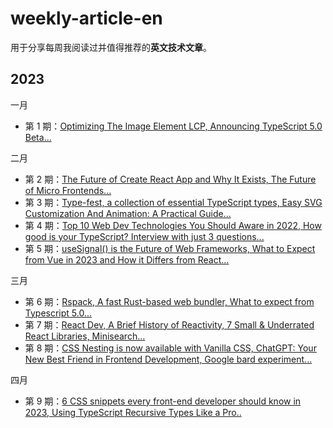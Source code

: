 # weekly-article-en

用于分享每周我阅读过并值得推荐的**英文技术文章**。

## 2023

一月

- 第 1 期：[Optimizing The Image Element LCP, Announcing TypeScript 5.0 Beta...](https://github.com/WJCHumble/weekly-article-en/issues/1)


二月

- 第 2 期：[The Future of Create React App and Why It Exists, The Future of Micro Frontends...](https://github.com/WJCHumble/weekly-article-en/issues/2)
- 第 3 期：[Type-fest, a collection of essential TypeScript types, Easy SVG Customization And Animation: A Practical Guide...](https://github.com/WJCHumble/weekly-article-en/issues/3)
- 第 4 期：[Top 10 Web Dev Technologies You Should Aware in 2022, How good is your TypeScript? Interview with just 3 questions... ](https://github.com/WJCHumble/weekly-article-en/issues/4)
- 第 5 期：[useSignal() is the Future of Web Frameworks, What to Expect from Vue in 2023 and How it Differs from React...](https://github.com/WJCHumble/weekly-article-en/issues/5)


三月

- 第 6 期：[Rspack, A fast Rust-based web bundler, What to expect from Typescript 5.0...](https://github.com/WJCHumble/weekly-article-en/issues/6)
- 第 7 期：[React Dev, A Brief History of Reactivity, 7 Small & Underrated React Libraries, Minisearch...](https://github.com/WJCHumble/weekly-article-en/issues/7)
- 第 8 期：[CSS Nesting is now available with Vanilla CSS, ChatGPT: Your New Best Friend in Frontend Development, Google bard experiment...](https://github.com/WJCHumble/weekly-article-en/issues/8)

四月

- 第 9 期：[6 CSS snippets every front-end developer should know in 2023, Using TypeScript Recursive Types Like a Pro..](https://github.com/WJCHumble/weekly-article-en/issues/9)
